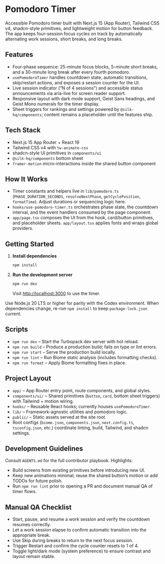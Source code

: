 # Pomodoro Timer

Accessible Pomodoro timer built with Next.js 15 (App Router), Tailwind CSS v4, shadcn-style primitives, and lightweight motion for button feedback. The app keeps four-session focus cycles on track by automatically alternating work sessions, short breaks, and long breaks.

## Features
- Four-phase sequence: 25-minute focus blocks, 5-minute short breaks, and a 30-minute long break after every fourth pomodoro.
- `usePomodoroTimer` handles countdown state, automatic transitions, skip/restart actions, and exposes a session counter for the UI.
- Live session indicator (“N of 4 sessions”) and accessible status announcements via aria-live for screen reader support.
- Responsive layout with dark mode support, Geist Sans headings, and Geist Mono numerals for the timer display.
- Sheet triggers for rankings and settings powered by `@silk-hq/components`; content remains a placeholder until the features ship.

## Tech Stack
- Next.js 15 App Router + React 19
- Tailwind CSS v4 with `tw-animate-css`
- shadcn-style UI primitives in `components/ui`
- `@silk-hq/components` bottom sheet
- `framer-motion` micro-interactions inside the shared button component

## How It Works
- Timer constants and helpers live in `lib/pomodoro.ts` (`PHASE_DURATION_SECONDS`, `resolveNextPhase`, `getCyclePosition`, `formatTime`). Adjust durations or sequencing logic here.
- `hooks/use-pomodoro-timer.ts` orchestrates phase state, the countdown interval, and the event handlers consumed by the page component.
- `app/page.tsx` composes the UI from the hook, card/button primitives, and placeholder sheets. `app/layout.tsx` applies fonts and wraps global providers.

## Getting Started
1. **Install dependencies**
   ```bash
   npm install
   ```
2. **Run the development server**
   ```bash
   npm run dev
   ```
   Visit [http://localhost:3000](http://localhost:3000) to use the timer.

Use Node.js 20 LTS or higher for parity with the Codex environment. When dependencies change, re-run `npm install` to keep `package-lock.json` current.

## Scripts
- `npm run dev` – Start the Turbopack dev server with hot reload.
- `npm run build` – Produce a production build; fails on type or lint errors.
- `npm run start` – Serve the production build locally.
- `npm run lint` – Run Biome static analysis (includes formatting checks).
- `npm run format` – Apply Biome formatting fixes in place.

## Project Layout
- `app/` – App Router entry point, route components, and global styles.
- `components/ui/` – Shared primitives (`button`, `card`, bottom sheet triggers) with Tailwind + motion wiring.
- `hooks/` – Reusable React hooks; currently houses `usePomodoroTimer`.
- `lib/` – Framework-agnostic utilities and pomodoro logic.
- `public/` – Static assets served at the site root.
- Root configs (`biome.json`, `components.json`, `next.config.ts`, `tsconfig.json`, etc.) coordinate linting, build, Tailwind, and shadcn settings.

## Development Guidelines
Consult `AGENTS.md` for the full contributor playbook. Highlights:
- Build screens from existing primitives before introducing new UI.
- Keep new animations minimal; reuse the shared button’s motion or add TODOs for future polish.
- Run `npm run lint` prior to opening a PR and document manual QA of timer flows.

## Manual QA Checklist
- Start, pause, and resume a work session and verify the countdown resumes correctly.
- Let a work session elapse to confirm automatic transition into the appropriate break.
- Use Skip during breaks to return to the next focus session.
- Trigger Restart and confirm the cycle counter resets to 1 of 4.
- Toggle light/dark mode (system preference) to ensure contrast and layout remain stable.
